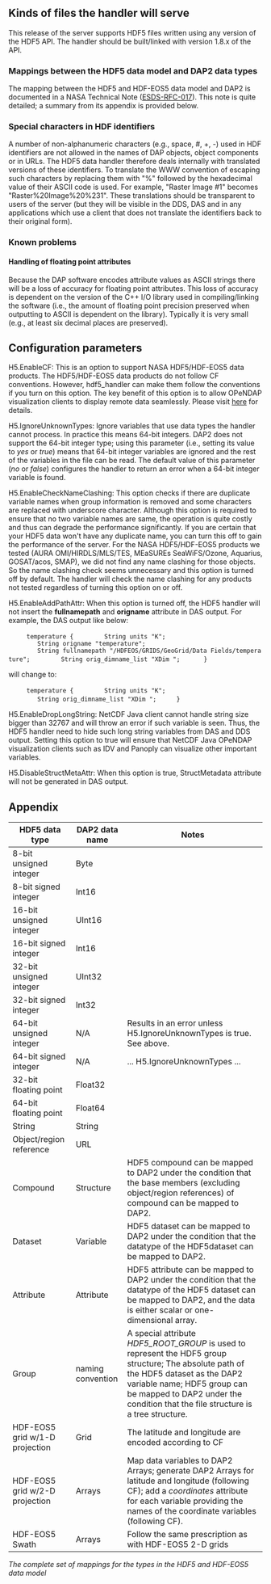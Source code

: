 ## Kinds of files the handler will serve

This release of the server supports HDF5 files written using any version
of the HDF5 API. The handler should be built/linked with version 1.8.x
of the API.

### Mappings between the HDF5 data model and DAP2 data types

The mapping between the HDF5 and HDF-EOS5 data model and DAP2 is
documented in a NASA Technical Note
([ESDS-RFC-017](http://www.esdswg.org/spg/rfc/esds-rfc-017)). This note
is quite detailed; a summary from its appendix is provided below.

### Special characters in HDF identifiers

A number of non-alphanumeric characters (e.g., space, \#, +, -) used in
HDF identifiers are not allowed in the names of DAP objects, object
components or in URLs. The HDF5 data handler therefore deals internally
with translated versions of these identifiers. To translate the WWW
convention of escaping such characters by replacing them with "%"
followed by the hexadecimal value of their ASCII code is used. For
example, "Raster Image \#1" becomes "Raster%20Image%20%231". These
translations should be transparent to users of the server (but they will
be visible in the DDS, DAS and in any applications which use a client
that does not translate the identifiers back to their original form).

### Known problems

#### Handling of floating point attributes

Because the DAP software encodes attribute values as ASCII strings there
will be a loss of accuracy for floating point attributes. This loss of
accuracy is dependent on the version of the C++ I/O library used in
compiling/linking the software (i.e., the amount of floating point
precision preserved when outputting to ASCII is dependent on the
library). Typically it is very small (e.g., at least six decimal places
are preserved).

## Configuration parameters

H5.EnableCF: This is an option to support NASA HDF5/HDF-EOS5 data products. The HDF5/HDF-EOS5 data products do not follow CF conventions. However, hdf5_handler can make them follow the conventions if you turn on this option. The key benefit of this option is to allow OPeNDAP visualization clients to display remote data seamlessly. Please visit [here](http://hdfeos.org/software/hdf5_handler/doc/cf.php) for details.

<!-- -->

H5.IgnoreUnknownTypes: Ignore variables that use data types the handler cannot process. In practice this means 64-bit integers. DAP2 does not support the 64-bit integer type; using this parameter (i.e., setting its value to *yes* or *true*) means that 64-bit integer variables are ignored and the rest of the variables in the file can be read. The default value of this parameter (*no* or *false*) configures the handler to return an error when a 64-bit integer variable is found.

<!-- -->

H5.EnableCheckNameClashing: This option checks if there are duplicate variable names when group information is removed and some characters are replaced with underscore character. Although this option is required to ensure that no two variable names are same, the operation is quite costly and thus can degrade the performance significantly. If you are certain that your HDF5 data won't have any duplicate name, you can turn this off to gain the performance of the server. For the NASA HDF5/HDF-EOS5 products we tested (AURA OMI/HIRDLS/MLS/TES, MEaSUREs SeaWiFS/Ozone, Aquarius, GOSAT/acos, SMAP), we did not find any name clashing for those objects. So the name clashing check seems unnecessary and this option is turned off by default. The handler will check the name clashing for any products not tested regardless of turning this option on or off.

<!-- -->

H5.EnableAddPathAttr: When this option is turned off, the HDF5 handler will not insert the **fullnamepath** and **origname** attribute in DAS output. For example, the DAS output like below:

`     temperature {`
`        String units "K";`
`        String origname "temperature";`
`        String fullnamepath "/HDFEOS/GRIDS/GeoGrid/Data Fields/temperature";`
`        String orig_dimname_list "XDim ";`
`      }`


will change to:

`     temperature {`
`        String units "K";`
`        String orig_dimname_list "XDim ";`
`     }`

H5.EnableDropLongString: NetCDF Java client cannot handle string size bigger than 32767 and will throw an error if such variable is seen. Thus, the HDF5 handler need to hide such long string variables from DAS and DDS output. Setting this option to true will ensure that NetCDF Java OPeNDAP visualization clients such as IDV and Panoply can visualize other important variables.

<!-- -->

H5.DisableStructMetaAttr: When this option is true, StructMetadata attribute will not be generated in DAS output.

## Appendix

| HDF5 data type                 | DAP2 data name    | Notes                                                                                                                                                                                                                                                   |
|--------------------------------|-------------------|---------------------------------------------------------------------------------------------------------------------------------------------------------------------------------------------------------------------------------------------------------|
| 8-bit unsigned integer         | Byte              |                                                                                                                                                                                                                                                         |
| 8-bit signed integer           | Int16             |                                                                                                                                                                                                                                                         |
| 16-bit unsigned integer        | UInt16            |                                                                                                                                                                                                                                                         |
| 16-bit signed integer          | Int16             |                                                                                                                                                                                                                                                         |
| 32-bit unsigned integer        | UInt32            |                                                                                                                                                                                                                                                         |
| 32-bit signed integer          | Int32             |                                                                                                                                                                                                                                                         |
| 64-bit unsigned integer        | N/A               | Results in an error unless H5.IgnoreUnknownTypes is true. See above.                                                                                                                                                                                    |
| 64-bit signed integer          | N/A               | ... H5.IgnoreUnknownTypes ...                                                                                                                                                                                                                           |
| 32-bit floating point          | Float32           |                                                                                                                                                                                                                                                         |
| 64-bit floating point          | Float64           |                                                                                                                                                                                                                                                         |
| String                         | String            |                                                                                                                                                                                                                                                         |
| Object/region reference        | URL               |                                                                                                                                                                                                                                                         |
| Compound                       | Structure         | HDF5 compound can be mapped to DAP2 under the condition that the base members (excluding object/region references) of compound can be mapped to DAP2.                                                                                                   |
| Dataset                        | Variable          | HDF5 dataset can be mapped to DAP2 under the condition that the datatype of the HDF5dataset can be mapped to DAP2.                                                                                                                                      |
| Attribute                      | Attribute         | HDF5 attribute can be mapped to DAP2 under the condition that the datatype of the HDF5 dataset can be mapped to DAP2, and the data is either scalar or one-dimensional array.                                                                           |
| Group                          | naming convention | A special attribute *HDF5_ROOT_GROUP* is used to represent the HDF5 group structure; The absolute path of the HDF5 dataset as the DAP2 variable name; HDF5 group can be mapped to DAP2 under the condition that the file structure is a tree structure. |
| HDF-EOS5 grid w/1-D projection | Grid              | The latitude and longitude are encoded according to CF                                                                                                                                                                                                  |
| HDF-EOS5 grid w/2-D projection | Arrays            | Map data variables to DAP2 Arrays; generate DAP2 Arrays for latitude and longitude (following CF); add a *coordinates* attribute for each variable providing the names of the coordinate variables (following CF).                                      |
| HDF-EOS5 Swath                 | Arrays            | Follow the same prescription as with HDF-EOS5 2-D grids                                                                                                                                                                                                 |

*The complete set of mappings for the types in the HDF5 and HDF-EOS5
data model*